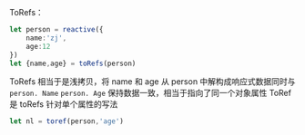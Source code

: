 ToRefs：
```ts
let person = reactive({
	name:'zj',
	age:12
})
let {name,age} = toRefs(person)
```
ToRefs 相当于是浅拷贝，将 name 和 age 从 person 中解构成响应式数据同时与 `person. Name` `person. Age` 保持数据一致，相当于指向了同一个对象属性
ToRef 是 toRefs 针对单个属性的写法
```ts
let nl = toref(person,'age')
```
